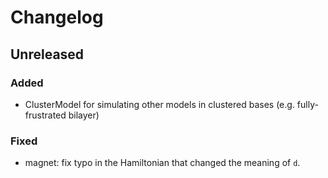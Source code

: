 # Changelog

## Unreleased

### Added
- ClusterModel for simulating other models in clustered bases (e.g. fully-frustrated bilayer)

### Fixed
- magnet: fix typo in the Hamiltonian that changed the meaning of `d`.
